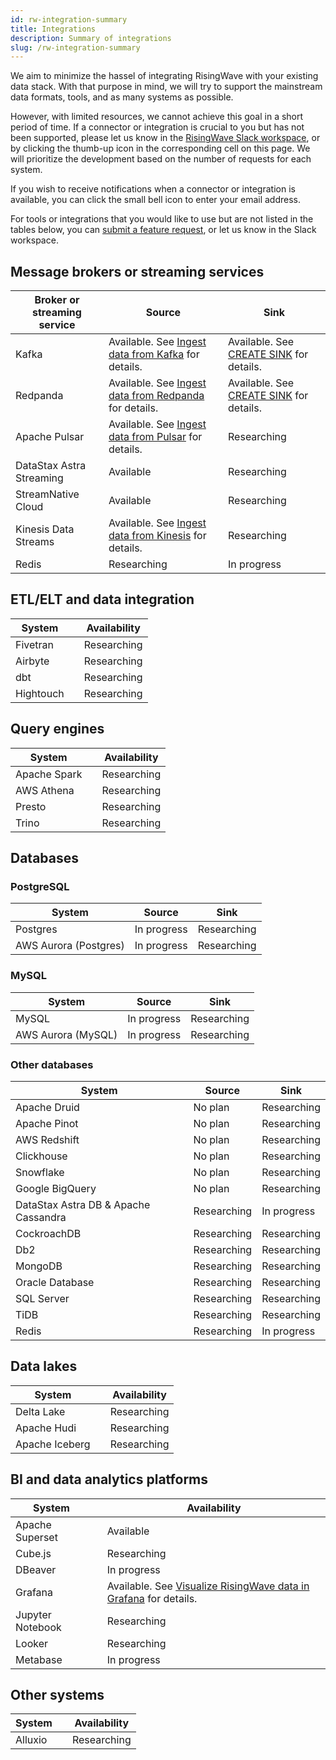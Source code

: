 ```yaml
---
id: rw-integration-summary
title: Integrations
description: Summary of integrations
slug: /rw-integration-summary
---
```


We aim to minimize the hassel of integrating RisingWave with your existing data stack. With that purpose in mind, we will try to support the mainstream data formats, tools, and as many systems as possible. 

However, with limited resources, we cannot achieve this goal in a short period of time. If a connector or integration is crucial to you but has not been supported, please let us know in the [RisingWave Slack workspace](https://join.slack.com/t/risingwave-community/shared_invite/zt-1aqqe7jj7-dCvl81cNgNOIq0hoRZbJkw), or by clicking the thumb-up icon in the corresponding cell on this page. We will prioritize the development based on the number of requests for each system. 

If you wish to receive notifications when a connector or integration is available, you can click the small bell icon to enter your email address.

For tools or integrations that you would like to use but are not listed in the tables below, you can [submit a feature request](https://github.com/risingwavelabs/risingwave/issues/new?assignees=&labels=type%2Ffeature&template=feature_request.yml), or let us know in the Slack workspace.


## Message brokers or streaming services

|Broker or streaming service| Source | Sink |
|---|---|---|
|Kafka | Available. See [Ingest data from Kafka](/create-source/create-source-kafka.md) for details. | Available. See [CREATE SINK](/sql/commands/sql-create-sink.md) for details.| |
|Redpanda | Available. See [Ingest data from Redpanda](/create-source/create-source-redpanda.md) for details. |Available. See [CREATE SINK](/sql/commands/sql-create-sink.md) for details.|
|Apache Pulsar|Available. See [Ingest data from Pulsar](/create-source/create-source-pulsar.md) for details. | Researching <voteNotify note="pulsar_sink" />|
|DataStax Astra Streaming| Available | Researching <voteNotify note="astra_streaming_sink" />|
|StreamNative Cloud| Available| Researching <voteNotify note="streamnative_cloud_sink" />|
|Kinesis Data Streams|Available. See [Ingest data from Kinesis](/create-source/create-source-kinesis.md) for details.|Researching <voteNotify note="kinesis_sink" />|
|Redis|Researching <voteNotify note="redis_source" />|In progress <voteNotify note="redis_sink" />|

## ETL/ELT and data integration

|System | |Availability |
|---|---|---|
|Fivetran| |Researching <voteNotify note="fivetran" /> |
|Airbyte | |Researching  <voteNotify note="airbyte" /> |
|dbt| |Researching <voteNotify note="dbt" />|
|Hightouch| |Researching <voteNotify note="hightouch" />|

## Query engines

|System | |Availability |
|---|---|---|
|Apache Spark| |Researching <voteNotify note="spark" />|
|AWS Athena| |Researching <voteNotify note="athena" />|
|Presto| |Researching <voteNotify note="presto" />|
|Trino| |Researching <voteNotify note="trino" />|

## Databases

### PostgreSQL

|System | Source | Sink |
|---|---|----|
|Postgres| In progress <voteNotify note="pg_source" />| Researching <voteNotify note="pg_sink" />|
|AWS Aurora (Postgres)| In progress <voteNotify note="aurora_pg_source" />|Researching <voteNotify note="aurora_pg_sink" />|

### MySQL

|System | Source | Sink |
|---|---|----|
|MySQL | In progress <voteNotify note="mysql_source" />| Researching <voteNotify note="mysql_sink" />|
|AWS Aurora (MySQL)|In progress <voteNotify note="aurora_mysql_source" />| Researching <voteNotify note="aurora_mysql_sink" /> |

### Other databases

|System | Source |Sink |
|---|---|---|
|Apache Druid| No plan| Researching <voteNotify note="druid_sink" /> |
|Apache Pinot| No plan|Researching <voteNotify note="pinot_sink" />|
|AWS Redshift| No plan|Researching <voteNotify note="redshift_sink" />|
|Clickhouse|No plan |Researching <voteNotify note="clickhouse_sink" />|
|Snowflake| No plan|Researching <voteNotify note="snowflake_sink" />|
|Google BigQuery| No plan |Researching <voteNotify note="bigquery_sink" />|
|DataStax Astra DB & Apache Cassandra| Researching <voteNotify note="cassandra_source" /> |In progress <voteNotify note="cassandra_sink" />|
|CockroachDB| Researching <voteNotify note="cockroachdb_source" />|Researching <voteNotify note="cockroachdb_sink" /> |
|Db2| Researching <voteNotify note="db2_source" />|Researching <voteNotify note="db2_sink" /> |
|MongoDB| Researching <voteNotify note="mongodb_source" />|Researching <voteNotify note="mongodb_sink" /> |
|Oracle Database| Researching <voteNotify note="oracle_source" />|Researching <voteNotify note="oracle_sink" /> |
|SQL Server| Researching <voteNotify note="sql_server_source" />|Researching <voteNotify note="sql_server_sink" /> |
|TiDB| Researching <voteNotify note="tidb_source" />|Researching <voteNotify note="tidb_sink" /> |
|Redis|Researching <voteNotify note="redis_source" />|In progress <voteNotify note="redis_sink" />|

## Data lakes

|System | |Availability |
|---|---|---|
|Delta Lake| |Researching <voteNotify note="deltalake" />|
|Apache Hudi| |Researching <voteNotify note="hudi" />|
|Apache Iceberg| |Researching <voteNotify note="iceberg" />|

## BI and data analytics platforms

|System | |Availability |
|---|---|---|
|Apache Superset|| Available |
|Cube.js| |Researching <voteNotify note="cubejs" />|
|DBeaver| |In progress <voteNotify note="dbeaver" />|
|Grafana| |Available. See [Visualize RisingWave data in Grafana](./guides/grafana-integration.md) for details.|
|Jupyter Notebook| |Researching <voteNotify note="jupyter" />|
|Looker| |Researching <voteNotify note="looker" /> |
|Metabase | |In progress <voteNotify note="metabase" />|


## Other systems

|System | |Availability |
|---|---|---|
|Alluxio| |Researching <voteNotify note="alluxio" />|

